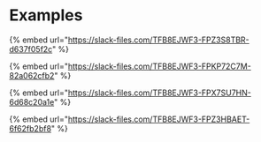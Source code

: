 # Examples

{% embed url="https://slack-files.com/TFB8EJWF3-FPZ3S8TBR-d637f05f2c" %}

{% embed url="https://slack-files.com/TFB8EJWF3-FPKP72C7M-82a062cfb2" %}

{% embed url="https://slack-files.com/TFB8EJWF3-FPX7SU7HN-6d68c20a1e" %}

{% embed url="https://slack-files.com/TFB8EJWF3-FPZ3HBAET-6f62fb2bf8" %}

